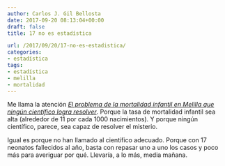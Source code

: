 ```yaml
---
author: Carlos J. Gil Bellosta
date: 2017-09-20 08:13:04+00:00
draft: false
title: 17 no es estadística

url: /2017/09/20/17-no-es-estadistica/
categories:
- estadística
tags:
- estadística
- melilla
- mortalidad
---
```


Me llama la atención [_El problema de la mortalidad infantil en Melilla que ningún científico logra resolver_](https://www.elconfidencial.com/tecnologia/ciencia/2017-09-15/mortalidad-infantil-melilla-altisima_1443652/). Porque la tasa de mortalidad infantil sea alta (alrededor de 11 por cada 1000 nacimientos). Y porque ningún científico, parece, sea capaz de resolver el misterio.

Igual es porque no han llamado al científico adecuado. Porque con 17 neonatos fallecidos al año, basta con repasar uno a uno los casos y poco más para averiguar por qué. Llevaría, a lo más, media mañana.
